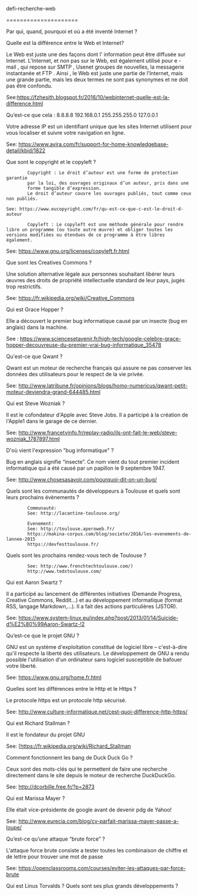 defi-recherche-web

=====================


Par qui, quand, pourquoi et où a été inventé Internet ?


Quelle est la différence entre le Web et Internet?

Le Web est juste une des façons dont l' information peut être diffusée sur Internet. L'Internet, et non pas sur le Web, est également utilisé pour e - mail , qui 
repose sur SMTP , Usenet groupes de nouvelles, la messagerie instantanée et FTP .
Ainsi , le Web est juste une partie de l'Internet, mais une grande partie, mais les deux termes ne sont pas synonymes et ne doit pas être confondu.

See:https://fzhesith.blogspot.fr/2016/10/webinternet-quelle-est-la-difference.html


Qu’est-ce que cela :
			8.8.8.8 
			192.168.0.1
			255.255.255.0
			127.0.0.1

Votre adresse IP est un identifiant unique que les sites Internet utilisent 
pour vous localiser et suivre votre navigation en ligne.

See: https://www.avira.com/fr/support-for-home-knowledgebase-detail/kbid/1822


Que sont le copyright et le copyleft ?

			Copyright : Le droit d’auteur est une forme de protection garantie 
			par la loi, des ouvrages originaux d’un auteur, pris dans une 
			forme tangible d’expression.
			Le droit d’auteur couvre les ouvrages publiés, tout comme ceux non publiés.

	See: https://www.eucopyright.com/fr/qu-est-ce-que-c-est-le-droit-d-auteur

			Copyleft : Le copyleft est une méthode générale pour rendre libre un programme (ou toute autre œuvre) et obliger toutes les versions modifiées ou étendues de ce programme à être libres également.

See: https://www.gnu.org/licenses/copyleft.fr.html


Que sont les Creatives Commons ?

Une solution alternative légale aux personnes souhaitant libérer leurs œuvres des droits de propriété intellectuelle standard de leur pays, jugés trop restrictifs.

See: https://fr.wikipedia.org/wiki/Creative_Commons


Qui est Grace Hopper ?

Elle a découvert le premier bug informatique causé par un insecte (bug en anglais) dans la machine.

See : https://www.sciencesetavenir.fr/high-tech/google-celebre-grace-hopper-decouvreuse-du-premier-vrai-bug-informatique_35478


Qu'est-ce que Qwant ?

Qwant est un moteur de recherche français qui assure ne pas conserver les données des utilisateurs pour le respect de la vie privée.

See: http://www.latribune.fr/opinions/blogs/homo-numericus/qwant-petit-moteur-deviendra-grand-644485.html


Qui est Steve Wozniak ?

Il est le cofondateur d'Apple avec Steve Jobs. Il a participé à la création de l'Apple1 dans le garage de ce dernier.

See: http://www.francetvinfo.fr/replay-radio/ils-ont-fait-le-web/steve-wozniak_1787897.html


D'où vient l'expression "bug informatique" ?

Bug en anglais signifie “insecte”.  Ce nom vient du tout premier incident informatique qui a été causé par un papillon le 9 septembre 1947.

See: http://www.chosesasavoir.com/pourquoi-dit-on-un-bug/


Quels sont les communautés de développeurs à Toulouse et quels sont leurs prochains évènements ?

			Communauté:
			See: http://lacantine-toulouse.org/ 

			Evenement:
			See: http://toulouse.aperoweb.fr/
			https://makina-corpus.com/blog/societe/2016/les-evenements-de-lannee-2015
			https://devfesttoulouse.fr/


Quels sont les prochains rendez-vous tech de Toulouse ?

			See: http://www.frenchtechtoulouse.com/)
			http://www.tedxtoulouse.com/


Qui est Aaron Swartz ?

Il a participé au lancement de différentes initiatives (Demande Progress, Creative Commons, Reddit...) et au développement informatique (format RSS, langage Markdown,...). Il a fait des actions particulières (JSTOR).

See: https://www.system-linux.eu/index.php?post/2013/01/14/Suicide-d%E2%80%99Aaron-Swartz-!2


Qu’est-ce que le projet GNU ?

GNU est un système d'exploitation constitué de logiciel libre – c'est-à-dire qu'il respecte la liberté des utilisateurs. Le développement de GNU a rendu possible l'utilisation d'un ordinateur sans logiciel susceptible de bafouer votre liberté.

See: https://www.gnu.org/home.fr.html


Quelles sont les différences entre le Http et le Https ?

Le protocole https est un protocole http sécurisé.

See: http://www.culture-informatique.net/cest-quoi-difference-http-https/


Qui est Richard Stallman ?

Il est le fondateur du projet GNU

See: [https://fr.wikipedia.org/wiki/Richard_Stallman


Comment fonctionnent les bang de Duck Duck Go ?

Ceux sont des mots-clés qui te permettent de faire une recherche directement dans le site depuis le moteur de recherche DuckDuckGo.

See: http://dcorbille.free.fr/?p=2873


Qui est Marissa Mayer ?

Elle était vice-présidente de google avant de devenir pdg de Yahoo!

See: http://www.eurecia.com/blog/cv-parfait-marissa-mayer-passe-a-loupe/


Qu’est-ce qu’une attaque “brute force” ?

L'attaque force brute consiste a tester toutes les combinaison de chiffre et de lettre pour trouver une mot de passe 

See: https://openclassrooms.com/courses/eviter-les-attaques-par-force-brute



Qui est Linus Torvalds ?
 Quels sont ses plus grands développements ?

